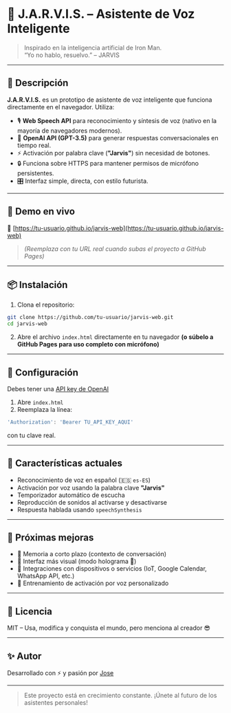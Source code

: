 # 🤖 J.A.R.V.I.S. – Asistente de Voz Inteligente

> Inspirado en la inteligencia artificial de Iron Man.  
> “Yo no hablo, resuelvo.” – JARVIS

---

## 🧠 Descripción

**J.A.R.V.I.S.** es un prototipo de asistente de voz inteligente que funciona directamente en el navegador. Utiliza:

- 🎙️ **Web Speech API** para reconocimiento y síntesis de voz (nativo en la mayoría de navegadores modernos).
- 🧠 **OpenAI API (GPT-3.5)** para generar respuestas conversacionales en tiempo real.
- ⚡ Activación por palabra clave (**"Jarvis"**) sin necesidad de botones.
- 🔒 Funciona sobre HTTPS para mantener permisos de micrófono persistentes.
- 🎛️ Interfaz simple, directa, con estilo futurista.

---

## 🚀 Demo en vivo

🔗 [https://tu-usuario.github.io/jarvis-web](https://tu-usuario.github.io/jarvis-web)

> *(Reemplaza con tu URL real cuando subas el proyecto a GitHub Pages)*

---

## 📦 Instalación

1. Clona el repositorio:

```bash
git clone https://github.com/tu-usuario/jarvis-web.git
cd jarvis-web
```

2. Abre el archivo `index.html` directamente en tu navegador **(o súbelo a GitHub Pages para uso completo con micrófono)**

---

## 🔧 Configuración

Debes tener una [API key de OpenAI](https://platform.openai.com/account/api-keys)

1. Abre `index.html`
2. Reemplaza la línea:
```js
'Authorization': 'Bearer TU_API_KEY_AQUI'
```
con tu clave real.

---

## 🧪 Características actuales

- Reconocimiento de voz en español (🇪🇸 `es-ES`)
- Activación por voz usando la palabra clave **"Jarvis"**
- Temporizador automático de escucha
- Reproducción de sonidos al activarse y desactivarse
- Respuesta hablada usando `speechSynthesis`

---

## 🔮 Próximas mejoras

- 🧠 Memoria a corto plazo (contexto de conversación)
- 🎨 Interfaz más visual (modo holograma 🤖)
- 🛜 Integraciones con dispositivos o servicios (IoT, Google Calendar, WhatsApp API, etc.)
- 🎤 Entrenamiento de activación por voz personalizado

---

## 📄 Licencia

MIT – Usa, modifica y conquista el mundo, pero menciona al creador 😎

---

## ✨ Autor

Desarrollado con ⚡ y pasión por [Jose](https://github.com/tu-usuario)

---

> Este proyecto está en crecimiento constante. ¡Únete al futuro de los asistentes personales!
